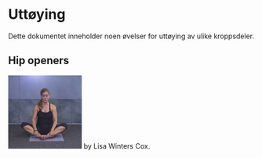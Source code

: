 # Uttøying

Dette dokumentet inneholder noen øvelser for uttøying  av ulike kroppsdeler.

## Hip openers 

[![Hip-opening youa stretches](lisa-winters-cox_hip-openers-1.jpg)](https://www.youtube.com/watch?v=YxKq84cF6Eg&list=PLCNBOxsx5-HxSH4Aj2N8j-7MYCB0YySYV&index=4&t=0s) by Lisa Winters Cox.
